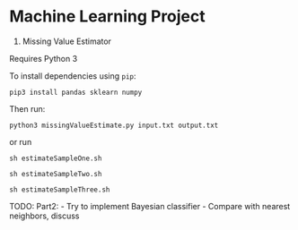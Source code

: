 # Machine Learning Project
 
1. Missing Value Estimator

Requires Python 3

To install dependencies using `pip`:

`pip3 install pandas sklearn numpy`

Then run:

`python3 missingValueEstimate.py input.txt output.txt`

or run

`sh estimateSampleOne.sh`

`sh estimateSampleTwo.sh`

`sh estimateSampleThree.sh`


TODO:
    Part2:
        - Try to implement Bayesian classifier
        - Compare with nearest neighbors, discuss
